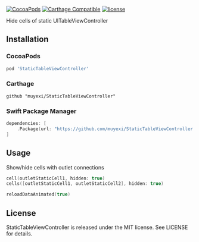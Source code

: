
[![CocoaPods](https://img.shields.io/cocoapods/v/StaticTableViewController.svg?maxAge=2592000)](http://cocoadocs.org/docsets/StaticTableViewController)
[![Carthage Compatible](https://img.shields.io/badge/Carthage-compatible-4BC51D.svg?style=flat)](https://github.com/Carthage/Carthage)
[![license](https://img.shields.io/github/license/mashape/apistatus.svg?maxAge=2592000)](https://github.com/muyexi/StaticTableViewController/blob/master/LICENSE)

Hide cells of static UITableViewController

## Installation

### CocoaPods

```ruby
pod 'StaticTableViewController'
```

### Carthage

```ogdl
github "muyexi/StaticTableViewController"
```

### Swift Package Manager

```swift
dependencies: [
    .Package(url: "https://github.com/muyexi/StaticTableViewController.git", majorVersion: 0)
]
```

## Usage

Show/hide cells with outlet connections

```swift
cell(outletStaticCell1, hidden: true)
cells([outletStaticCell1, outletStaticCell2], hidden: true)

reloadDataAnimated(true)
```

## License

StaticTableViewController is released under the MIT license. See LICENSE for details.
